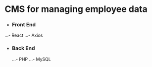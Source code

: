 # CMS for managing employee data

- ### Front End
 ...- React
 ...- Axios
 

- ### Back End
  ...- PHP
  ...- MySQL
  
